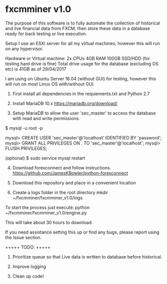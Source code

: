 # fxcmminer v1.0

The purpose of this software is to fully automate the collection of historical and live financial data from FXCM, then store these data in a database ready for back testing or live execution.

Setup
I use an ESXi server for all my virtual machines, however this will run on any hypervisor.

Hardware or Virtual machine:
2x CPUs
4GB RAM
100GB SSD/HDD (for testing hard drive is fine)
Total drive usage for the database (excluding OS etc) is 41GB as of 29/04/2017

I am using on Ubuntu Server 16.04 (without GUI) for testing, however this will run on most Linux OS with/without GUI.

1. First install all dependencies in the requiements.txt and Python 2.7

2. Install MariaDB 10.x
https://mariadb.org/download/

3. Setup MariaDB to allow the user 'sec_master' to access the database with read and write permissions.

$ mysql -u root -p

mysql> CREATE USER 'sec_master'@'localhost' IDENTIFIED BY 'password';
mysql> GRANT ALL PRIVILEGES ON *.* TO 'sec_master'@'localhost';
mysql> FLUSH PRIVILEGES;

(optional)
$ sudo service mysql restart

4. Download forexconnect and follow instructions. 
https://github.com/JamesKBowler/python-forexconnect

5. Download this repository and place in a convenient location

6. Create a logs folder in the root directory
mkdir ~/fxcmminer/fxcmminer_v1.0/logs

To start the process just execute:
python ~/fxcmminer/fxcmminer_v1.0/engine.py

This will take about 30 hours to download.

If you need assistance setting this up or find any bugs, please report using the Issue section.

+++++
TODO:
+++++

1. Prioritize queue so that Live data is written to database before historical.

2. Improve logging

2. Clean up code!
